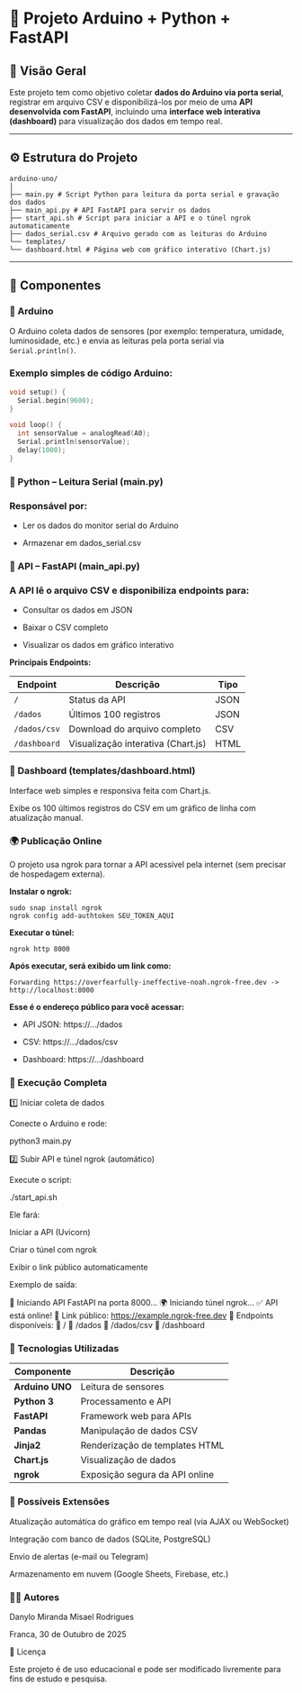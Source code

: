 # 📡 Projeto Arduino + Python + FastAPI

## 🧠 Visão Geral

Este projeto tem como objetivo coletar **dados do Arduino via porta serial**, registrar em arquivo CSV e disponibilizá-los por meio de uma **API desenvolvida com FastAPI**, incluindo uma **interface web interativa (dashboard)** para visualização dos dados em tempo real.

---

## ⚙️ Estrutura do Projeto

```
arduino-uno/
│
├── main.py # Script Python para leitura da porta serial e gravação dos dados
├── main_api.py # API FastAPI para servir os dados
├── start_api.sh # Script para iniciar a API e o túnel ngrok automaticamente
├── dados_serial.csv # Arquivo gerado com as leituras do Arduino
└── templates/
└── dashboard.html # Página web com gráfico interativo (Chart.js)
```

---

## 🧩 Componentes

### 🔸 Arduino
O Arduino coleta dados de sensores (por exemplo: temperatura, umidade, luminosidade, etc.) e envia as leituras pela porta serial via `Serial.println()`.

### Exemplo simples de código Arduino:
```cpp
void setup() {
  Serial.begin(9600);
}

void loop() {
  int sensorValue = analogRead(A0);
  Serial.println(sensorValue);
  delay(1000);
}
```

### 🔸 Python – Leitura Serial (main.py)

### Responsável por:

* Ler os dados do monitor serial do Arduino

* Armazenar em dados_serial.csv

### 🔸 API – FastAPI (main_api.py)

### A API lê o arquivo CSV e disponibiliza endpoints para:

* Consultar os dados em JSON

* Baixar o CSV completo

* Visualizar os dados em gráfico interativo

**Principais Endpoints:**

| Endpoint     | Descrição                          | Tipo |
| ------------ | ---------------------------------- | ---- |
| `/`          | Status da API                      | JSON |
| `/dados`     | Últimos 100 registros              | JSON |
| `/dados/csv` | Download do arquivo completo       | CSV  |
| `/dashboard` | Visualização interativa (Chart.js) | HTML |


### 🔸 Dashboard (templates/dashboard.html)

Interface web simples e responsiva feita com Chart.js.

Exibe os 100 últimos registros do CSV em um gráfico de linha com atualização manual.

### 🌍 Publicação Online

O projeto usa ngrok para tornar a API acessível pela internet (sem precisar de hospedagem externa).

**Instalar o ngrok:**

```
sudo snap install ngrok
ngrok config add-authtoken SEU_TOKEN_AQUI
```

**Executar o túnel:**

```
ngrok http 8000
```

**Após executar, será exibido um link como:**

```
Forwarding https://overfearfully-ineffective-noah.ngrok-free.dev -> http://localhost:8000
```

**Esse é o endereço público para você acessar:**

* API JSON: https://.../dados

* CSV: https://.../dados/csv

* Dashboard: https://.../dashboard

### 🚀 Execução Completa
1️⃣ Iniciar coleta de dados

Conecte o Arduino e rode:

python3 main.py

2️⃣ Subir API e túnel ngrok (automático)

Execute o script:

./start_api.sh


Ele fará:

Iniciar a API (Uvicorn)

Criar o túnel com ngrok

Exibir o link público automaticamente

Exemplo de saída:

🚀 Iniciando API FastAPI na porta 8000...
🌍 Iniciando túnel ngrok...
✅ API está online!
📡 Link público: https://example.ngrok-free.dev
🧩 Endpoints disponíveis:
   🔹 / 
   🔹 /dados
   🔹 /dados/csv
   🔹 /dashboard

### 🧠 Tecnologias Utilizadas

| Componente      | Descrição                      |
| --------------- | ------------------------------ |
| **Arduino UNO** | Leitura de sensores            |
| **Python 3**    | Processamento e API            |
| **FastAPI**     | Framework web para APIs        |
| **Pandas**      | Manipulação de dados CSV       |
| **Jinja2**      | Renderização de templates HTML |
| **Chart.js**    | Visualização de dados          |
| **ngrok**       | Exposição segura da API online |

### 🧪 Possíveis Extensões

Atualização automática do gráfico em tempo real (via AJAX ou WebSocket)

Integração com banco de dados (SQLite, PostgreSQL)

Envio de alertas (e-mail ou Telegram)

Armazenamento em nuvem (Google Sheets, Firebase, etc.)

### 👨‍💻 Autores

Danylo Miranda
Misael Rodrigues

Franca, 30 de Outubro de 2025

📝 Licença

Este projeto é de uso educacional e pode ser modificado livremente para fins de estudo e pesquisa.
